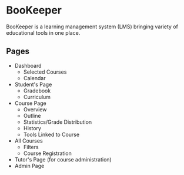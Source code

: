 # BooKeeper
BooKeeper is a learning management system (LMS) bringing variety of educational tools in one place.

## Pages
* Dashboard
  * Selected Courses
  * Calendar
* Student's Page
  * Gradebook
  * Curriculum
* Course Page
  * Overview
  * Outline
  * Statistics/Grade Distribution
  * History
  * Tools Linked to Course
* All Courses
  * Filters
  * Course Registration
* Tutor's Page (for course administration)
* Admin Page
